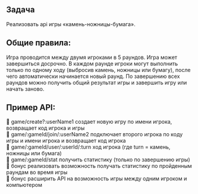 ## Задача
Реализовать api игры «камень-ножницы-бумага».

## Общие правила:
Игра проводится между двумя игроками в 5 раундов. Игра может завершиться досрочно.
В каждом раунде игроки могут выполнить только по одному ходу (выбросив камень, ножницы или бумагу),
после чего автоматически начинается новый раунд. По завершению всех раундов можно получить общий
результат игры и завершить игру или начать заново.

## Пример API:
:black_square_button: game/create?:userName1 создает новую игру по имени игрока, возвращает
код игрока и игры    
:black_square_button: game/:gameId/join/:userName2 подключает второго игрока по коду игры и
имени игрока и возвращает код игрока    
:black_square_button: game/:gameId/user/:userId/:turn ход игрока (где turn = камень, ножницы или
бумага)    
:black_square_button: game/:gameId/stat получить статистику (только по завершению игры)    
:black_square_button: бонус реализовать возможность получать статистику по пройденным раундам во время игры    
:black_square_button: бонус расширить API на возможность игры между одним игроком и компьютером    